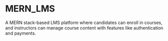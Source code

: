 # MERN_LMS
A MERN stack-based LMS platform where candidates can enroll in courses, and instructors can manage course content with features like authentication and payments.
